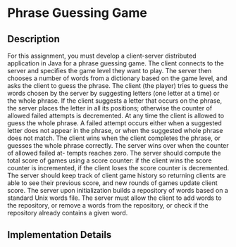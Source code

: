 # Phrase Guessing Game

## Description
For this assignment, you must develop a client-server distributed application in
Java for a phrase guessing game. The client connects to the server and specifies
the game level they want to play. The server then chooses a number of words
from a dictionary based on the game level, and asks the client to guess the
phrase. The client (the player) tries to guess the words chosen by the server
by suggesting letters (one letter at a time) or the whole phrase. If the client
suggests a letter that occurs on the phrase, the server places the letter in all
its positions; otherwise the counter of allowed failed attempts is decremented.
At any time the client is allowed to guess the whole phrase. A failed attempt
occurs either when a suggested letter does not appear in the phrase, or when
the suggested whole phrase does not match.
The client wins when the client completes the phrase, or guesses the whole
phrase correctly. The server wins over when the counter of allowed failed at-
tempts reaches zero. The server should compute the total score of games using
a score counter: if the client wins the score counter is incremented, if the client
loses the score counter is decremented.
The server should keep track of client game history so returning clients are able
to see their previous score, and new rounds of games update client score.
The server upon initialization builds a repository of words based on a standard
Unix words file. The server must allow the client to add words to the repository,
or remove a words from the repository, or check if the repository already contains
a given word.

## Implementation Details

